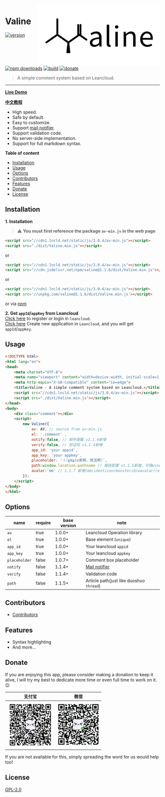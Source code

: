 <img src='./src/assets/logo.opacity.png' align="right" />

# Valine

[![version](https://img.shields.io/github/release/xCss/Valine.svg?style=flat-square)](https://github.com/xCss/Valine/releases) [![npm downloads](https://img.shields.io/npm/dt/valine.svg?style=flat-square)](https://www.npmjs.com/package/valine) [![build](https://img.shields.io/circleci/project/github/xCss/Valine/master.svg?style=flat-square)](https://circleci.com/gh/xCss/Valine) [![donate](https://img.shields.io/badge/$-donate-ff69b4.svg?maxAge=2592000&style=flat-square)](#donate)  
> A simple comment system based on Leancloud.  
------------------------------
**[Live Demo](https://valine.js.org)**

**[中文教程](https://ioliu.cn/2017/add-valine-comments-to-your-blog/)**

- High speed.
- Safe by default.
- Easy to customize.
- Support [mail notifier](https://github.com/xCss/Valine/wiki/Valine-%E8%AF%84%E8%AE%BA%E7%B3%BB%E7%BB%9F%E4%B8%AD%E7%9A%84%E9%82%AE%E4%BB%B6%E6%8F%90%E9%86%92%E8%AE%BE%E7%BD%AE).
- Support validation code.
- No server-side implementation.
- Support for full markdown syntax.

**Table of content**
- [Installation](#installation)
- [Usage](#usage)
- [Options](#options)
- [Contributors](#contributors)
- [Features](#features)
- [Donate](#donate)
- [License](#license)

## Installation
**1. Installation**   
> :warning: **You must first reference the package `av-min.js` in the web page**  

```html
<script src="//cdn1.lncld.net/static/js/3.0.4/av-min.js"></script>
<script src="./dist/Valine.min.js"></script>
```
or
```html
<script src="//cdn1.lncld.net/static/js/3.0.4/av-min.js"></script>
<script src="//cdn.jsdelivr.net/npm/valine@1.1.6/dist/Valine.min.js"></script>
```
or
```html
<script src="//cdn1.lncld.net/static/js/3.0.4/av-min.js"></script>
<script src='//unpkg.com/valine@1.1.6/dist/Valine.min.js'></script>
```
or via [npm](https://www.npmjs.com/package/valine)

**2. Get `appId`/`appKey` from Leancloud**  
[Click here](https://leancloud.cn/dashboard/login.html#/signup) to register or login in `leancloud`.  
[Click here](https://leancloud.cn/dashboard/applist.html#/newapp) Create new application in `Leancloud`, and you will get `appId`/`appKey`.

## Usage
```html
<!DOCTYPE html>
<html lang="en">
<head>
    <meta charset="UTF-8">
    <meta name="viewport" content="width=device-width, initial-scale=1.0">
    <meta http-equiv="X-UA-Compatible" content="ie=edge">
    <title>Valine - A simple comment system based on Leancloud.</title>
    <script src="//cdn1.lncld.net/static/js/3.0.4/av-min.js"></script>
    <script src="./dist/Valine.min.js"></script>
</head>
<body>
    <div class="comment"></div>
    <script>
        new Valine({
            av: AV, // source from av-min.js
            el: '.comment' ,
            notify:false, // 邮件提醒 v1.1.4新增
            verify:false, // 验证码 v1.1.4新增
            app_id: 'your appid',
            app_key: 'your appkey',
            placeholder: 'ヾﾉ≧∀≦)o来啊，快活啊!',
            path:window.location.pathname // 路径配置 v1.1.5新增，可填window.location.href
            avatar:'mm' // 1.1.7 新增(mm/identicon/monsterid/wavatar/retro/'') https://github.com/xCss/Valine/wiki/avatar-setting-for-valine
        });
    </script>
</body>
</html>
```

## Options
|      name     |   require   |   base version  |     note    |  
| ------------- | ----------- | --------------- | ----------- |  
|      `av`     |     true    | 1.0.0+          | Leancloud Operation library |  
|      `el`     |     true    | 1.0.0+          | Base element (`unique`) |  
|   `app_id`    |     true    | 1.0.0+          | Your leancloud `appid`  |
|   `app_key`   |     true    | 1.0.0+          | Your leancloud `appkey` |
| `placeholder` |    false    | 1.0.7+          | Comment box placeholder |
|   `notify`    |    false    | 1.1.4+          | [Mail notifier](https://github.com/xCss/Valine/wiki/Valine-%E8%AF%84%E8%AE%BA%E7%B3%BB%E7%BB%9F%E4%B8%AD%E7%9A%84%E9%82%AE%E4%BB%B6%E6%8F%90%E9%86%92%E8%AE%BE%E7%BD%AE) |
|   `verify`    |    false    | 1.1.4+          | Validation code |
|    `path`     |    false    | 1.1.5+          | Article path(just like duoshuo `thread`) |



## Contributors
- [Contributors](https://github.com/xCss/Valine/graphs/contributors)

## Features
- Syntax highlighting
- And more...

## Donate
If you are enjoying this app, please consider making a donation to keep it alive, I will try my best to dedicate more time or even full time to work on it. 😉

| 支付宝 | 微信 | 
| :------: | :------: | 
| <img width="150" src="./src/assets/alipay.png"> | <img width="135" src="./src/assets/wechat.png"> | 

If you are not available for this, simply spreading the word for us would help too!

## License
[GPL-2.0](https://github.com/xCss/Valine/blob/master/LICENSE)
